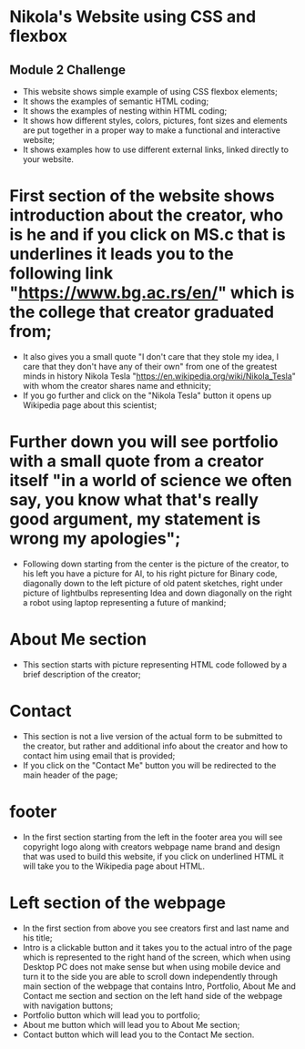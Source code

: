 # Nikola's Website using CSS and flexbox


## Module 2 Challenge


- This website shows simple example of using CSS flexbox elements;
- It shows the examples of semantic HTML coding;
- It shows the examples of nesting within HTML coding;
- It shows how different styles, colors, pictures, font sizes and elements are put together in a proper way to make a functional and interactive website;
- It shows examples how to use different external links, linked directly to your website.

# First section of the website shows introduction about the creator, who is he and if you click on MS.c that is underlines it leads you to the following link "https://www.bg.ac.rs/en/" which is the college that creator graduated from;
 - It also gives you a small quote "I don't care that they stole my idea, I care that they don't have any of their own" from one of the greatest minds in history Nikola Tesla "https://en.wikipedia.org/wiki/Nikola_Tesla" with whom the creator shares name and ethnicity;
 - If you go further and click on the "Nikola Tesla" button it opens up Wikipedia page about this scientist;

# Further down you will see portfolio with a small quote from a creator itself "in a world of science we often say, you know what that's really good argument, my statement is wrong my apologies";
 - Following down starting from the center is the picture of the creator, to his left you have a picture for AI, to his right picture for Binary code, diagonally down to the left picture of old patent sketches, right under picture of lightbulbs representing Idea and down diagonally on the right a robot using laptop representing a future of mankind;

 # About Me section
  - This section starts with picture representing HTML code followed by a brief description of the creator;

# Contact
 - This section is not a live version of the actual form to be submitted to the creator, but rather and additional info about the creator and how to contact him using email that is provided;
 - If you click on the "Contact Me" button you will be redirected to the main header of the page;

 # footer
 - In the first section starting from the left in the footer area you will see copyright logo along with creators webpage name brand and design that was used to build this website, if you click on underlined HTML it will take you to the Wikipedia page about HTML.

 # Left section of the webpage
 - In the first section from above you see creators first and last name and his title;
 - Intro is a clickable button and it takes you to the actual intro of the page which is represented to the right hand of the screen, which when using Desktop PC does not make sense but when using mobile device and turn it to the side you are able to scroll down independently through main section of the webpage that contains Intro, Portfolio, About Me and Contact me section and section on the left hand side of the webpage with navigation buttons;
 - Portfolio button which will lead you to portfolio;
 - About me button which will lead you to About Me section;
 - Contact button which will lead you to the Contact Me section.

